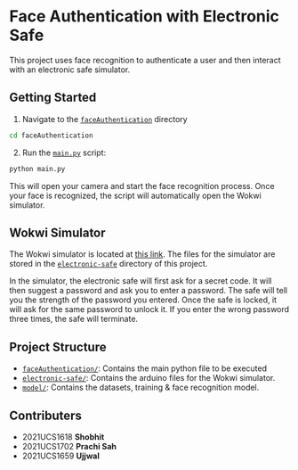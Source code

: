 # Face Authentication with Electronic Safe

This project uses face recognition to authenticate a user and then interact with an electronic safe simulator.

## Getting Started

1. Navigate to the [`faceAuthentication`](command:_github.copilot.openRelativePath?%5B%22faceAuthentication%22%5D "faceAuthentication") directory

```sh
cd faceAuthentication
```

2. Run the [`main.py`](command:_github.copilot.openRelativePath?%5B%22faceAuthentication%2Fmain.py%22%5D "faceAuthentication/main.py") script:

```sh
python main.py
```

This will open your camera and start the face recognition process. Once your face is recognized, the script will automatically open the Wokwi simulator.

## Wokwi Simulator

The Wokwi simulator is located at [this link](https://wokwi.com/projects/387337896026447873). The files for the simulator are stored in the [`electronic-safe`](command:_github.copilot.openRelativePath?%5B%22electronic-safe%22%5D "electronic-safe") directory of this project.

In the simulator, the electronic safe will first ask for a secret code. It will then suggest a password and ask you to enter a password. The safe will tell you the strength of the password you entered. Once the safe is locked, it will ask for the same password to unlock it. If you enter the wrong password three times, the safe will terminate.

## Project Structure

- [`faceAuthentication/`](command:_github.copilot.openRelativePath?%5B%22faceAuthentication%2F%22%5D "faceAuthentication/"): Contains the main python file to be executed
- [`electronic-safe/`](command:_github.copilot.openRelativePath?%5B%22electronic-safe%2F%22%5D "electronic-safe/"): Contains the arduino files for the Wokwi simulator.
- [`model/`](command:_github.copilot.openRelativePath?%5B%22model%2F%22%5D "model/"): Contains the datasets, training & face recognition model.

## Contributers
- 2021UCS1618 **Shobhit**
- 2021UCS1702 **Prachi Sah**
- 2021UCS1659 **Ujjwal**
